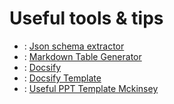 # Useful tools & tips

+ : [Json schema extractor](http://som-research.uoc.edu/tools/jsonDiscoverer/#/simple)
+ : [Markdown Table Generator](https://www.tablesgenerator.com/)
+ : [Docsify](https://docsify.js.org/)
+ : [Docsify Template](https://github.com/docsifyjs/docsify-template)
+ : [Useful PPT Template Mckinsey](https://slideworks.io/resources/47-real-mckinsey-presentations)
